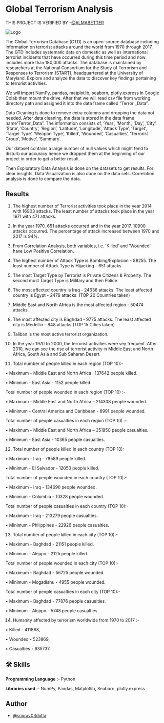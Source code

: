 
# Global Terrorism Analysis

THIS PROJECT IS VERIFIED BY -[@ALMABETTER](https://www.almabetter.com/)


![Logo](https://c4.wallpaperflare.com/wallpaper/208/691/734/counter-strike-counter-strike-global-offensive-game-cg-games-art-wallpaper-preview.jpg)

The Global Terrorism Database (GTD) is an open-source database including information on
terrorist attacks around the world from 1970 through 2017. The GTD includes systematic data on domestic as well as international terrorist incidents that have occurred during this time period and now includes more than 180,000 attacks. The database is maintained by researchers at the National Consortium for the Study of Terrorism and Responses to Terrorism (START), headquartered at the University of Maryland. Explore and analyze the data to discover key findings pertaining to terrorist activities.

We will import NumPy, pandas, matplotlib, seaborn, plotly.express in Google Colab then mount
the drive. After that we will read csv file from working directory path and assigned it into the data
frame called “Terror _Data”.

Data Cleaning is done to remove extra columns and dropping the data not needed. After data cleaning, the data is stored in the data frame name“Terror_Data”. The information consists of, ‘Year’, ‘Month’, ‘Day’, ‘City’, ‘State’, ‘Country’, ‘Region’, ‘Latitude’, ‘Longitude’, ‘Attack
Type’, ‘Target’, ‘Target Type’, ‘Weapon Type’, ‘Killed’, ‘Wounded’, ‘Casualties’, ‘Terrorist
Group’, ‘Motive’, ‘Summary’.

Our dataset contains a large number of null values which might tend to disturb our accuracy hence
we dropped them at the beginning of our project in order to get a better result.

Then Exploratory Data Analysis is done on the datasets to get results. For clear insights, Data
Visualization is also done on the data sets. Correlation analysis is done to compare the data.

## Results

1. The highest number of Terrorist activities took place in the year 2014 with 16903 attacks. The least number of attacks took place in the year 1971 with 471 attacks.

2. In the year 1970, 651 attacks occurred and in the year 2017, 10900 attacks occurred. The percentage of attack increased between 1970 and 2017 is 94%.

3. From Correlation Analysis, both variables, i.e. 'Killed' and 'Wounded' have Low Positive Correlation.

4. The highest number of Attack Type is Bombing/Explosion - 88255. The least number of Attack Type is Hijacking - 651 attacks.

5. The most Target Type by Terrorist is Private Citizens & Property. The second most Target Type is Military and then Police.

6. The most affected country is Iraq - 24636 attacks. The least affected country is Egypt - 2479 attacks. (TOP 20 Countries taken)

7. Middle East and North Africa is the most affected region - 50474 attacks.

8. The most affected city is Baghdad - 9775 attacks. The least affected city is Medellin – 848 attacks.(TOP 15 Cities taken)

9. Taliban is the most active terrorist organization.

10. In the year 1970 to 2000, the terrorist activities were vey frequent. After 2010, we can see the rise of terrorist activity in Middle East and North Africa, South Asia and Sub Saharan Desert.

11. Total number of people killed in each region (TOP 10):-

  • Maximum - Middle East and North Africa –137642 people killed.

  • Minimum - East Asia - 1152 people killed.

  Total number of people wounded in each region (TOP 10) :-

  • Maximum - Middle East and North Africa – 214308 people wounded.

  • Minimum - Central America and Caribbean - 8991 people wounded.

  Total number of people casualties in each region (TOP 10) :-

  • Maximum - Middle East and North Africa – 351950 people casualties.

  • Minimum - East Asia - 10365 people casualties.

12. Total number of people killed in each country (TOP 10):-

  • Maximum - Iraq - 78589 people killed.

  • Minimum - El Salvador - 12053 people killed.

  Total number of people wounded in each country (TOP 10):-

  • Maximum - Iraq - 134690 people wounded.

  • Minimum - Colombia - 10328 people wounded.

  Total number of people casualties in each country (TOP 10):-

  • Maximum - Iraq - 213279 people casualties.

  • Minimum - Philippines - 22926 people casualties.

13. Total number of people killed in each city (TOP 10):-

  • Maximum - Baghdad - 21151 people killed.

  • Minimum - Aleppo - 2125 people killed.

  Total number of people wounded in each city (TOP 10):-

  • Maximum - Baghdad - 56725 people wounded.

  • Minimum - Mogadishu - 4955 people wounded.

  Total number of people casualties in each city (TOP 10):-

  • Maximum - Baghdad - 77876 people casualties.

  • Minimum - Aleppo - 5748 people casualties.

14. Humanity affected by terrorism worldwide from 1970 to 2017 :-

  • Killed - 411868,

  • Wounded - 523869,

  • Casualties - 935737.





## 🛠 Skills

**Programming Language** :- Python

**Libraries used** :- NumPy, Pandas, Matplotlib, Seaborn, plotly.express


## Author

- [@sourav03dutta](https://github.com/sourav03dutta)





